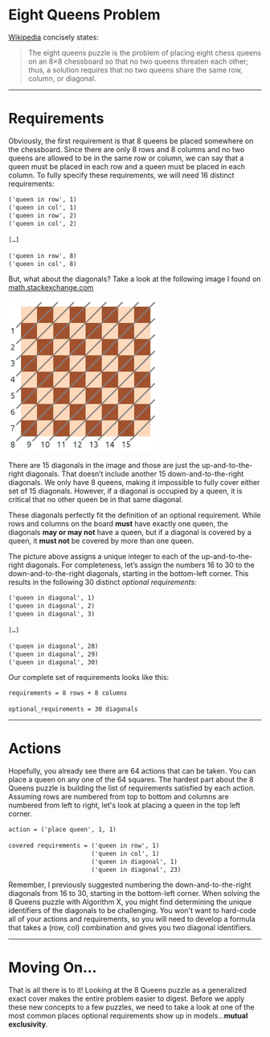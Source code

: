 # Eight Queens Problem

[Wikipedia](https://en.wikipedia.org/wiki/Eight_queens_puzzle) concisely states:

> The eight queens puzzle is the problem of placing eight chess queens on an 8×8 chessboard so that no two queens threaten each other; thus, a solution requires that no two queens share the same row, column, or diagonal.

---

# Requirements 

Obviously, the first requirement is that 8 queens be placed somewhere on the chessboard. Since there are only 8 rows and 8 columns and no two queens are allowed to be in the same row or column, we can say that a queen must be placed in each row and a queen must be placed in each column. To fully specify these requirements, we will need 16 distinct requirements:

``` text
('queen in row', 1)
('queen in col', 1)
('queen in row', 2)
('queen in col', 2)

[…]

('queen in row', 8)
('queen in col', 8)
```

But, what about the diagonals? Take a look at the following image I found on [math.stackexchange.com]( https://math.stackexchange.com/questions/2811398/how-do-i-calculate-how-many-ways-14-non-attacking-bishops-can-be-placed-on-a-che)

![Chess Diagonals](chessdiagonals.png)

There are 15 diagonals in the image and those are just the up-and-to-the-right diagonals. That doesn’t include another 15 down-and-to-the-right diagonals. We only have 8 queens, making it impossible to fully cover either set of 15 diagonals. However, if a diagonal is occupied by a queen, it is critical that no other queen be in that same diagonal.

These diagonals perfectly fit the definition of an optional requirement. While rows and columns on the board __must__ have exactly one queen, the diagonals __may or may not__ have a queen, but if a diagonal is covered by a queen, it __must not__ be covered by more than one queen.

The picture above assigns a unique integer to each of the up-and-to-the-right diagonals. For completeness, let’s assign the numbers 16 to 30 to the down-and-to-the-right diagonals, starting in the bottom-left corner. This results in the following 30 distinct _optional requirements_:

``` text
('queen in diagonal', 1)
('queen in diagonal', 2)
('queen in diagonal', 3)

[…]

('queen in diagonal', 28)
('queen in diagonal', 29)
('queen in diagonal', 30)
```

Our complete set of requirements looks like this:

```text
requirements = 8 rows + 8 columns

optional_requirements = 30 diagonals
```

---

# Actions

Hopefully, you already see there are 64 actions that can be taken. You can place a queen on any one of the 64 squares. The hardest part about the 8 Queens puzzle is building the list of requirements satisfied by each action. Assuming rows are numbered from top to bottom and columns are numbered from left to right, let's look at placing a queen in the top left corner.

``` text
action = ('place queen', 1, 1)

covered requirements = ('queen in row', 1)
                       ('queen in col', 1)
                       ('queen in diagonal', 1)
                       ('queen in diagonal', 23)
```

Remember, I previously suggested numbering the down-and-to-the-right diagonals from 16 to 30, starting in the bottom-left corner. When solving the 8 Queens puzzle with Algorithm X, you might find determining the unique identifiers of the diagonals to be challenging. You won't want to hard-code all of your actions and requirements, so you will need to develop a formula that takes a (row, col) combination and gives you two diagonal identifiers.

---

# Moving On...

That is all there is to it! Looking at the 8 Queens puzzle as a generalized exact cover makes the entire problem easier to digest. Before we apply these new concepts to a few puzzles, we need to take a look at one of the most common places optional requirements show up in models...__mutual exclusivity__.

<BR>